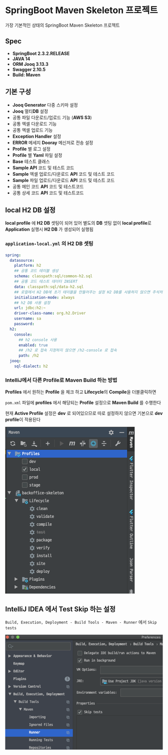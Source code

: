 # SpringBoot Maven Skeleton 프로젝트
가장 기본적인 상태의 SpringBoot Maven Skeleton 프로젝트

## Spec
- **SpringBoot 2.3.2.RELEASE**
- **JAVA 14**
- **ORM Jooq 3.13.3**
- **Swagger 2.10.5**
- **Build: Maven**

## 기본 구성
- **Jooq Generator** 다중 스키마 설정
- **Jooq** 멀티**DB** 설정
- 공통 파일 다운로드/업로드 기능 (**AWS S3**)
- 공통 엑셀 다운로드 기능
- 공통 엑셀 업로드 기능
- **Exception Handler** 설정
- **ERROR** 메세지 **Dooray** 메신저로 전송 설정
- **Profile** 별 로그 설정
- **Profile** 별 **Yaml** 파일 설정
- **Base** 테스트 클래스
- **Sample API** 코드 및 테스트 코드
- **Sample** 엑셀 업로드/다운로드 **API** 코드 및 테스트 코드
- **Sample** 파일 업로드/다운로드 **API** 코드 및 테스트 코드
- 공통 메인 코드 **API** 코드 및 테스트코드
- 공통 상세 코드 **API** 코드 및 테스트코드

## local H2 DB 설정
**local profile** 에 **H2 DB** 셋팅이 되어 있어 별도의 **DB** 셋팅 없이 
**local profile**로 **Application** 실행시 **H2 DB** 가 생성되어 실행됨

### `application-local.yml` 의 H2 DB 셋팅
```yaml
spring:
  datasource:
    platform: h2
    ## 공통 코드 테이블 생성
    schema: classpath:sql/common-h2.sql
    ## 공통 코드 테스트 데이터 INSERT
    data: classpath:sql/data-h2.sql
    ## 로컬에서 H2 DB에 초기 테이블을 만들어주는 설정 H2 DB를 사용하지 않으면 주석처리
    initialization-mode: always
    ## h2 DB 사용 설정
    url: jdbc:h2:~
    driver-class-name: org.h2.Driver
    username: sa
    password:
  h2:
    console:
      ## h2 console 사용
      enabled: true
      ## /h2 로 접속 지정하지 않으면 /h2-console 로 접속
      path: /h2
  jooq:
    sql-dialect: h2
```

### IntelliJ에서 다른 Profile로 Maven Build 하는 방법
**Profiles** 에서 원하는 **Profile** 을 체크 하고 **Lifecycle**의 **Compile**을 더블클릭하면

`pom.xml` 파일에 **profiles** 에서 해당되는 **Profile** 설정으로 **Maven Build** 를 수행한다 

현재 **Active Profile** 설정은 **dev** 로 되어있으므로 따로 설정하지 않으면 기본으로 **dev profile**이 적용된다

![Profiles Config](img/profile_config.png)

## IntelliJ IDEA 에서 Test Skip 하는 설정

`Build, Execution, Deployment - Build Tools - Maven - Runner` 에서 `Skip tests`

![테스트 SKIP](img/test_skip.png)